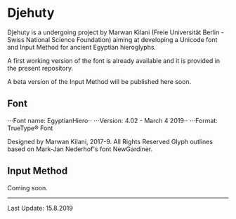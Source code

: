 # Djehuty

Djehuty is a undergoing project by Marwan Kilani (Freie Universität Berlin - Swiss National Science Foundation) aiming at developing a Unicode font and Input Method for ancient Egyptian hieroglyphs.

A first working version of the font is already available and it is provided in the present repository.

A beta version of the Input Method will be published here soon.

## Font

⋅⋅⋅Font name: EgyptianHiero⋅⋅
⋅⋅⋅Version: 4.02 - March 4 2019⋅⋅
⋅⋅⋅Format: TrueType® Font

Designed by Marwan Kilani, 2017-9. All Rights Reserved
Glyph outlines based on Mark-Jan Nederhof's font NewGardiner.

## Input Method

Coming soon.

---

Last Update: 15.8.2019
